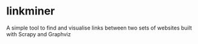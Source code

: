 # linkminer
A simple tool to find and visualise links between two sets of websites built with Scrapy and Graphviz
